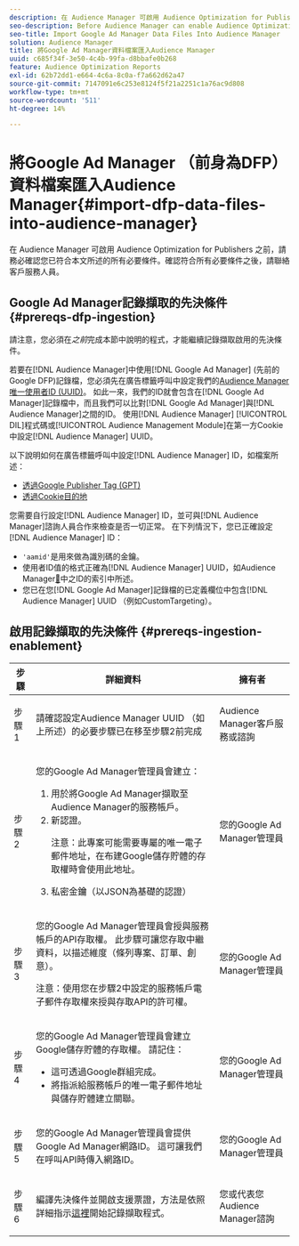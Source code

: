 ```yaml
---
description: 在 Audience Manager 可啟用 Audience Optimization for Publishers 之前，請務必確認您已符合本文所述的所有必要條件。確認符合所有必要條件之後，請聯絡客戶服務人員。
seo-description: Before Audience Manager can enable Audience Optimization for Publishers, you must ensure that all prerequisites outlined in this article are met. Contact Customer Care after checking off all prerequisites.
seo-title: Import Google Ad Manager Data Files Into Audience Manager
solution: Audience Manager
title: 將Google Ad Manager資料檔案匯入Audience Manager
uuid: c685f34f-3e50-4c4b-99fa-d8bbafe0b268
feature: Audience Optimization Reports
exl-id: 62b72dd1-e664-4c6a-8c0a-f7a662d62a47
source-git-commit: 7147091e6c253e8124f5f21a2251c1a76ac9d808
workflow-type: tm+mt
source-wordcount: '511'
ht-degree: 14%

---
```


# 將Google Ad Manager （前身為DFP）資料檔案匯入Audience Manager{#import-dfp-data-files-into-audience-manager}

在 Audience Manager 可啟用 Audience Optimization for Publishers 之前，請務必確認您已符合本文所述的所有必要條件。確認符合所有必要條件之後，請聯絡客戶服務人員。

## Google Ad Manager記錄擷取的先決條件 {#prereqs-dfp-ingestion}

請注意，您必須在&#x200B;*之前*&#x200B;完成本節中說明的程式，才能繼續記錄擷取啟用的先決條件。

若要在[!DNL Audience Manager]中使用[!DNL Google Ad Manager] (先前的Google DFP)記錄檔，您必須先在廣告標籤呼叫中設定我們的[Audience Manager唯一使用者ID (UUID)](../../../reference/ids-in-aam.md)。 如此一來，我們的ID就會包含在[!DNL Google Ad Manager]記錄檔中，而且我們可以比對[!DNL Google Ad Manager]與[!DNL Audience Manager]之間的ID。 使用[!DNL Audience Manager] [!UICONTROL DIL]程式碼或[!UICONTROL Audience Management Module]在第一方Cookie中設定[!DNL Audience Manager] UUID。

以下說明如何在廣告標籤呼叫中設定[!DNL Audience Manager] ID，如檔案所述：

* [透過Google Publisher Tag (GPT)](../../../integration/gpt-aam-destination/gpt-aam-modify-api.md)
* [透過Cookie目的地](../../../integration/gpt-aam-destination/gpt-aam-create-destination.md)

您需要自行設定[!DNL Audience Manager] ID，並可與[!DNL Audience Manager]諮詢人員合作來檢查是否一切正常。 在下列情況下，您已正確設定[!DNL Audience Manager] ID：

* `'aamid'`是用來做為識別碼的金鑰。
* 使用者ID值的格式正確為[!DNL Audience Manager] UUID，如Audience Manager[&#128279;](../../../reference/ids-in-aam.md)中之ID的索引中所述。
* 您已在您[!DNL Google Ad Manager]記錄檔的已定義欄位中包含[!DNL Audience Manager] UUID （例如CustomTargeting）。

## 啟用記錄擷取的先決條件 {#prereqs-ingestion-enablement}

<table id="table_C980A9F9B0FB4157B4908A64768B1571"> 
 <thead> 
  <tr> 
   <th colname="col1" class="entry"> 步驟 </th> 
   <th colname="col2" class="entry"> 詳細資料 </th> 
   <th colname="col3" class="entry"> 擁有者 </th> 
  </tr> 
 </thead>
 <tbody> 
  <tr> 
   <td colname="col1"> <p>步驟 1 </p> </td> 
   <td colname="col2"> <p>請確認設定<span class="keyword">Audience Manager</span> UUID （如上所述）的必要步驟已在移至步驟2前完成 </p> </td> 
   <td colname="col3"> <p><span class="keyword">Audience Manager</span>客戶服務或諮詢 </p> </td> 
  </tr> 
  <tr> 
   <td colname="col1"> <p>步驟 2 </p> </td> 
   <td colname="col2"> <p>您的Google Ad Manager管理員會建立： </p> <p> 
     <ol id="ol_FCFA9B11CFF948A488DF9CB298FC04C4"> 
      <li id="li_BC946EDCC3324578AEB64EDDA55B5ACA">用於將Google Ad Manager擷取至<span class="keyword">Audience Manager</span>的服務帳戶。 </li> 
      <li id="li_6B2FC7D73A3246419E55C004E17ACA25">新認證。 <p>注意：此專案可能需要專屬的唯一電子郵件地址，在布建Google儲存貯體的存取權時會使用此地址。 </p> </li> 
      <li id="li_95444B9FD1B34659A9634814B262A681">私密金鑰（以JSON為基礎的認證） </li> 
     </ol> </p> </td> 
   <td colname="col3"> <p>您的Google Ad Manager管理員 </p> </td> 
  </tr> 
  <tr> 
   <td colname="col1"> <p>步驟 3 </p> </td> 
   <td colname="col2"> <p>您的Google Ad Manager管理員會授與服務帳戶的API存取權。 此步驟可讓您存取中繼資料，以描述維度（條列專案、訂單、創意）。 <p>注意：使用您在步驟2中設定的服務帳戶電子郵件存取權來授與存取API的許可權。 </p> </p> </td> 
   <td colname="col3"> <p>您的Google Ad Manager管理員 </p> </td> 
  </tr> 
  <tr> 
   <td colname="col1"> <p>步驟 4 </p> </td> 
   <td colname="col2"> <p>您的Google Ad Manager管理員會建立Google儲存貯體的存取權。 請記住： </p> <p> 
     <ul id="ul_3E8DCC73454243D998BD9024D0966A4E"> 
      <li id="li_3691DBD28006412288458175F75873C6">這可透過Google群組完成。 </li> 
      <li id="li_4774806B263245CEAAAB89BD2AA7F23F">將指派給服務帳戶的唯一電子郵件地址與儲存貯體建立關聯。 </li> 
     </ul> </p> </td> 
   <td colname="col3"> <p>您的Google Ad Manager管理員 </p> </td> 
  </tr> 
  <tr> 
   <td colname="col1"> <p>步驟 5 </p> </td> 
   <td colname="col2"> <p>您的Google Ad Manager管理員會提供Google Ad Manager網路ID。 這可讓我們在呼叫API時傳入網路ID。 </p> </td> 
   <td colname="col3"> <p>您的Google Ad Manager管理員 </p> </td> 
  </tr> 
  <tr> 
   <td colname="col1"> <p>步驟 6 </p> </td> 
   <td colname="col2"> <p>編譯先決條件並開啟支援票證，方法是依照詳細指示<a href="https://experienceleague.adobe.com/docs/customer-one/using/home.html">這裡</a>開始記錄擷取程式。 </p> </td> 
   <td colname="col3"> <p>您或代表您<span class="keyword">Audience Manager</span>諮詢 </p> </td> 
  </tr> 
 </tbody> 
</table>
